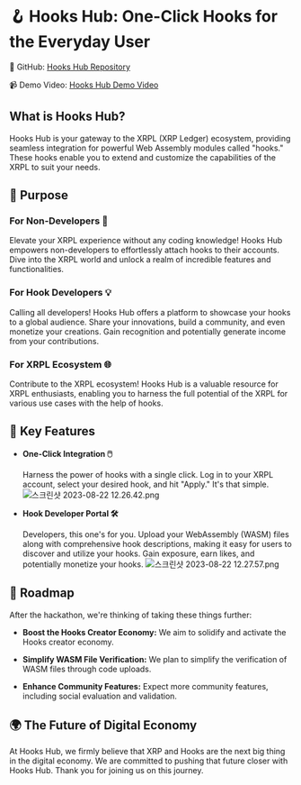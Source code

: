 # 🪝 Hooks Hub: One-Click Hooks for the Everyday User

📂 GitHub: [Hooks Hub Repository](https://github.com/jihyune/hooks-hub)

📹 Demo Video: [Hooks Hub Demo Video](https://www.youtube.com/watch?v=1hb9_wXG-Uc)

## What is Hooks Hub?

Hooks Hub is your gateway to the XRPL (XRP Ledger) ecosystem, providing seamless integration for powerful Web Assembly modules called "hooks." These hooks enable you to extend and customize the capabilities of the XRPL to suit your needs.

## 🌟 Purpose

### For Non-Developers 🚀

Elevate your XRPL experience without any coding knowledge! Hooks Hub empowers non-developers to effortlessly attach hooks to their accounts. Dive into the XRPL world and unlock a realm of incredible features and functionalities.

### For Hook Developers 💡

Calling all developers! Hooks Hub offers a platform to showcase your hooks to a global audience. Share your innovations, build a community, and even monetize your creations. Gain recognition and potentially generate income from your contributions.

### For XRPL Ecosystem 🌐

Contribute to the XRPL ecosystem! Hooks Hub is a valuable resource for XRPL enthusiasts, enabling you to harness the full potential of the XRPL for various use cases with the help of hooks.

## 🔑 Key Features

- **One-Click Integration 🖱️**

   Harness the power of hooks with a single click. Log in to your XRPL account, select your desired hook, and hit "Apply." It's that simple.
   ![스크린샷 2023-08-22 12.26.42.png](https://cdn.dorahacks.io/static/files/18a1b489e9e12ca72f6089241449dc63.png)



- **Hook Developer Portal 🛠️**

   Developers, this one's for you. Upload your WebAssembly (WASM) files along with comprehensive hook descriptions, making it easy for users to discover and utilize your hooks. Gain exposure, earn likes, and potentially monetize your hooks.
   ![스크린샷 2023-08-22 12.27.57.png](https://cdn.dorahacks.io/static/files/18a1b4966b8a198cc613f4d47fbbacfa.png)



## 🚀 Roadmap

After the hackathon, we're thinking of taking these things further:

- **Boost the Hooks Creator Economy:** We aim to solidify and activate the Hooks creator economy.

- **Simplify WASM File Verification:** We plan to simplify the verification of WASM files through code uploads.

- **Enhance Community Features:** Expect more community features, including social evaluation and validation.


## 🌍 The Future of Digital Economy

At Hooks Hub, we firmly believe that XRP and Hooks are the next big thing in the digital economy. We are committed to pushing that future closer with Hooks Hub. Thank you for joining us on this journey.
